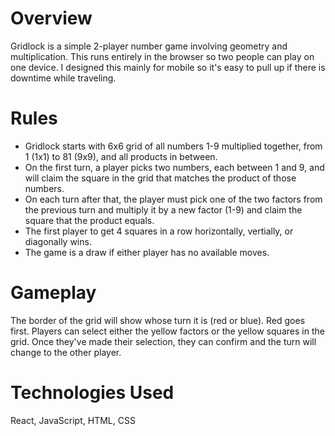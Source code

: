 # Overview

Gridlock is a simple 2-player number game involving geometry and multiplication. This runs entirely in the browser so two people can play on one device. I designed this mainly for mobile so it's easy to pull up if there is downtime while traveling.  

# Rules

- Gridlock starts with 6x6 grid of all numbers 1-9 multiplied together, from 1 (1x1) to 81 (9x9), and all products in between. 
- On the first turn, a player picks two numbers, each between 1 and 9, and will claim the square in the grid that matches the product of those numbers. 
- On each turn after that, the player must pick one of the two factors from the previous turn and multiply it by a new factor (1-9) and claim the square that the product equals. 
- The first player to get 4 squares in a row horizontally, vertially, or diagonally wins. 
- The game is a draw if either player has no available moves. 

# Gameplay

The border of the grid will show whose turn it is (red or blue). Red goes first. Players can select either the yellow factors or the yellow squares in the grid. Once they've made their selection, they can confirm and the turn will change to the other player.  

# Technologies Used

React, JavaScript, HTML, CSS